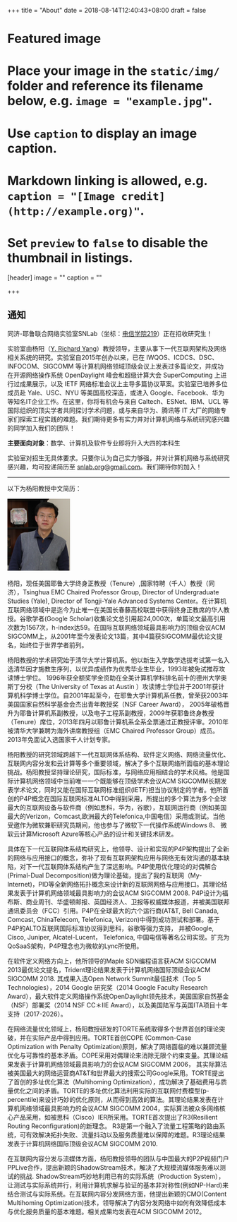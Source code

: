 +++
title = "About"
date = 2018-08-14T12:40:43+08:00
draft = false

# Featured image
# Place your image in the `static/img/` folder and reference its filename below, e.g. `image = "example.jpg"`.
# Use `caption` to display an image caption.
#   Markdown linking is allowed, e.g. `caption = "[Image credit](http://example.org)"`.
# Set `preview` to `false` to disable the thumbnail in listings.
[header]
image = ""
caption = ""

+++

## 通知

同济-耶鲁联合网络实验室SNLab（坐标：[电信学院219](https://www.openstreetmap.org/way/266205932)）正在招收研究生！

实验室由杨阳（[Y. Richard Yang](http://www.cs.yale.edu/homes/yry/)）教授领导，主要从事下一代互联网架构及网络相关系统的研究。实验室自2015年创办以来，已在 IWQOS、ICDCS、DSC、INFOCOM、SIGCOMM 等计算机网络领域顶级会议上发表过多篇论文，并成功在开源网络操作系统 OpenDaylight 峰会和超级计算大会 SuperComputing 上进行过成果展示，以及 IETF 网络标准会议上主导多篇协议草案。实验室已培养多位成员赴 Yale、USC、NYU 等美国高校深造，或进入 Google、Facebook、华为等知名IT企业工作。在这里，你将有机会与来自 Caltech、ESNet、IBM、UCL 等国际组织的顶尖学者共同探讨学术问题，或与来自华为、腾讯等 IT 大厂的网络专家们探索工程实践的难题。我们期待更多有实力并对计算机网络与系统研究感兴趣的同学加入我们的团队！

**主要面向对象**：数学、计算机及软件专业即将升入大四的本科生

实验室对招生无具体要求。只要你认为自己实力够强，并对计算机网络与系统研究感兴趣，均可投递简历至 [snlab.org@gmail.com](mailto:snlab.org@gmail.com)。我们期待你的加入！

---

以下为杨阳教授中文简历：

![Y. Richard Yang](/img/people/yry/yry_avatar1.png)

杨阳，现任美国耶鲁大学终身正教授（Tenure）,国家特聘（千人）教授（同济），Tsinghua EMC Chaired Professor Group, Director of Undergraduate Studies (Yale), Director of Tongji-Yale Advanced Systems Center。在计算机互联网络领域中是迄今为止唯一在美国长春藤高校联盟中获得终身正教席的华人教授。谷歌学者(Google Scholar)收集论文总引用超24,000次，单篇论文最高引用次数为1567次，h-index达59。在国际互联网络领域最具影响力的顶级会议ACM SIGCOMM上，从2001年至今发表论文13篇，其中4篇获SIGCOMM最优论文提名，始终位于世界学者前列。

杨阳教授的学术研究始于清华大学计算机系。他以新生入学数学选拔考试第一名入选清华因才施教生序列，以优异成绩作为优秀毕业生毕业，1993年被免试推荐攻读博士学位。 1996年获全额奖学金资助在全美计算机学科排名前十的德州大学奥斯丁分校（The University of Texas at Austin ）攻读博士学位并于2001年获计算机科学博士学位。自2001年起至今，在耶鲁大学计算机系任教，曾荣获2003年美国国家自然科学基金会杰出青年教授奖（NSF Career Award）， 2005年破格晋升为耶鲁计算机系副教授，以及电子工程系副教授，2009年获耶鲁终身教授（Tenure）席位，2013年四月以耶鲁计算机系全系全票通过正教授评审。2010年被清华大学兼聘为海外讲席教授组（EMC Chaired Professor Group）成员。2013年免面试入选国家千人计划专家。

杨阳教授的研究领域跨越下一代互联网体系结构、软件定义网络、网络流量优化、互联网内容分发和云计算等多个重要领域，解决了多个互联网络所面临的基本理论挑战。杨阳教授坚持理论研究，国际标准，与网络应用相结合的学术风格。他是国际计算机网络领域中当前唯一一个既能够在顶级学术会议ACM SIGCOMM长期发表学术论文，同时又能在国际互联网标准组织(IETF)担当协议制定的学者。他所首创的P4P概念在国际互联网标准ALTO中得到采用，所提出的多个算法为多个全球最大的互联网设备与软件商（例如思科，华为，谷歌），互联网运行商（例如美国最大的Verizon，Comcast,欧洲最大的Telefonica,中国电信）采用或测试。当他受邀作为微软兼职研究员期间，他也参与了微软下一代操作系统Windows 8、 微软云计算Microsoft Azure等核心产品的设计和关键技术研发。

具体在下一代互联网体系结构研究上，他领导、设计和实现的P4P架构提出了全新的网络与应用接口的概念，弥补了现有互联网架构应用与网络无有效沟通的基本缺陷，对下一代互联网体系结构产生了深远影响。P4P使用优化理论的对偶解合(Primal-Dual Decomposition)做为理论基础，提出了我的互联网（My-Internet)，PID等全新网络拓扑概念来设计新的互联网网络与应用接口。其理论结果发表于计算机网络领域最具影响力的会议ACM SIGCOMM 2008. P4P设计为福布斯、商业周刊、华盛顿邮报、英国经济人、卫报等权威媒体报道，并被美国联邦通讯委员会（FCC）引用。P4P在全球最大的六个运行商(AT&T, Bell Canada, Comcast, ChinaTelecom, Telefonica, Verizon)中得到成功测试和部署。基于P4P的ALTO互联网国际标准协议得到思科，谷歌等强力支持， 并被Google, Cisco, Juniper, Alcatel-Lucent， Telefonica, 中国电信等著名公司实现。扩充为QoSaaS架构，P4P理念也为微软的Lync所使用。

在软件定义网络方向上，他所领导的Maple SDN编程语言获ACM SIGCOMM 2013最优论文提名，Trident理论结果发表于计算机网络国际顶级会议ACM SIGCOMM 2018. 其成果入选Open Network Summit最佳技术（Top 5 Technologies），2014 Google 研究奖（2014 Google Faculty Research Award），最大软件定义网络操作系统OpenDaylight领先技术，美国国家自然基金（NSF）部署奖（2014 NSF CC＊IIE Award），以及美国陆军与英国ITA项目十年支持（2017-2026）。

在网络流量优化领域上，杨阳教授研发的TORTE系统取得多个世界首创的理论突破，并在实际产品中得到应用。TORTE首创COPE (Common-Case Optimization with Penalty Optimization)原则，解决了网络面临的难以兼顾流量优化与可靠性的基本矛盾。COPE采用对偶理论来消除无限个约束变量。其理论结果发表于计算机网络领域最具影响力的会议ACM SIGCOMM 2006， 其实际算法被美国最大的网络运营商AT&T和世界最大的搜索公司Google采用。TORTE提出了首创的多址优化算法（Multihoming Optimization），成功解决了基础费用与质量优化之间的矛盾。TORTE的多址优化算法利用实际的互联网付费模型(p-percentile)来设计巧妙的优化原则，从而得到高效的算法。其理论结果发表在计算机网络领域最具影响力的会议ACM SIGCOMM 2004，实际算法被众多网络核心产品采用，如被思科（Cisco）IER所采用。TORTE首次提出了R3(Resilient Routing Reconfiguration)的新理念。 R3是第一个融入了流量工程策略的路由系统，可有效解决拓扑失败、流量抖动以及服务质量难以保障的难题。R3理论结果发表于计算机网络国际顶级会议ACM SIGCOMM 2010.

在互联网内容分发与流媒体方面，杨阳教授领导的团队与中国最大的P2P视频门户PPLive合作，提出新颖的ShadowStream技术，解决了大规模流媒体服务难以测试的挑战. ShadowStream巧妙地利用已有的实际系统（Production System），让测试与实际系统并行，利用计算机求解与验证的基本非对称性(例如NP-Hard)来结合测试与实际系统。在互联网内容分发网络方面，他提出新颖的CMO(Content Multihoming Optimization)技术，领导解决了内容分发网络中如何有效降低成本与优化服务质量的基本难题。相关成果均发表在ACM SIGCOMM 2012。
